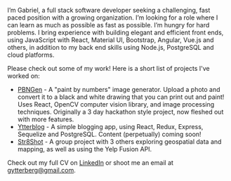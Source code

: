   I’m Gabriel, a full stack software developer seeking a challenging, fast paced position with a growing organization. I’m looking for a role where I can learn as much as possible as fast as possible. I’m hungry for hard problems. I bring experience with building elegant and efficient front ends, using JavaScript with React, Material UI, Bootstrap, Angular, Vue.js and others, in addition to my back end skills using Node.js, PostgreSQL and cloud platforms.

  Please check out some of my work! Here is a short list of projects I've worked on:
  
 * [PBNGen](https://github.com/gytterberg/pbngen) - A "paint by numbers" image generator. Upload a photo and convert it to a black and white drawing that you can print out and paint! Uses React, OpenCV computer vision library, and image processing techniques. Originally a 3 day hackathon style project, now fleshed out with more features.
 * [Ytterblog](https://github.com/gytterberg/ytterblog-v2) - A simple blogging app, using React, Redux, Express, Sequelize and PostgreSQL. Content (perpetually) coming soon!
 * [Str8Shot](https://github.com/FSA-Capstone-Team-3/str8shot) - A group project with 3 others exploring geospatial data and mapping, as well as using the Yelp Fusion API.

  Check out my full CV on [LinkedIn](https://www.linkedin.com/in/gytterberg/) or shoot me an email at gytterberg@gmail.com.
